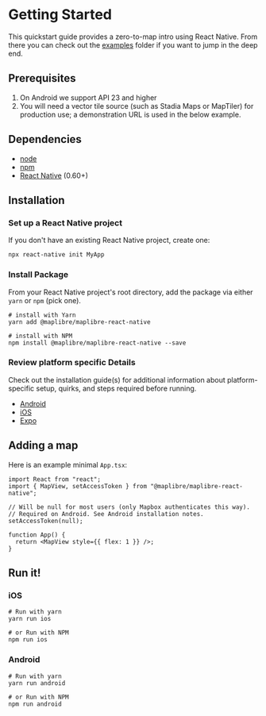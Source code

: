# Getting Started

This quickstart guide provides a zero-to-map intro using React Native. From there you can check out the
[examples](/packages/examples) folder if you want to jump in the deep end.

## Prerequisites

1. On Android we support API 23 and higher
2. You will need a vector tile source (such as Stadia Maps or MapTiler) for production use; a demonstration URL is used in the below example.

## Dependencies

- [node](https://nodejs.org)
- [npm](https://www.npmjs.com/)
- [React Native](https://facebook.github.io/react-native/) (0.60+)

## Installation

### Set up a React Native project

If you don't have an existing React Native project, create one:

```shell
npx react-native init MyApp
```

### Install Package

From your React Native project's root directory, add the package via
either `yarn` or `npm` (pick one).

```shell
# install with Yarn
yarn add @maplibre/maplibre-react-native

```

```shell
# install with NPM
npm install @maplibre/maplibre-react-native --save
```

### Review platform specific Details

Check out the installation guide(s) for additional information about platform-specific setup, quirks,
and steps required before running.

- [Android](/docs/guides/setup/Android.md)
- [iOS](/docs/guides/setup/iOS.md)
- [Expo](/docs/guides/setup/Expo.md)

## Adding a map

Here is an example minimal `App.tsx`:

```tsx
import React from "react";
import { MapView, setAccessToken } from "@maplibre/maplibre-react-native";

// Will be null for most users (only Mapbox authenticates this way).
// Required on Android. See Android installation notes.
setAccessToken(null);

function App() {
  return <MapView style={{ flex: 1 }} />;
}
```

## Run it!

### iOS

```shell
# Run with yarn
yarn run ios

# or Run with NPM
npm run ios
```

### Android

```shell
# Run with yarn
yarn run android

# or Run with NPM
npm run android
```
